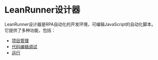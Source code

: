 # LeanRunner设计器

LeanRunner设计器是RPA自动化的开发环境，可编辑JavaScript的自动化脚本。它提供了多种功能，包括：

* [项目管理](1_1_project.md)
* [代码编辑调试](1_0_script_editor.md)
* [运行](1_2_run.md)